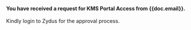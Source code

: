 <b>You have received a request for KMS Portal Access from {{doc.email}}.</b>
<br></br>
Kindly login to Zydus for the approval process.
<a href ="https://zydus.uat.atriina.com">
      </a><br></br>
